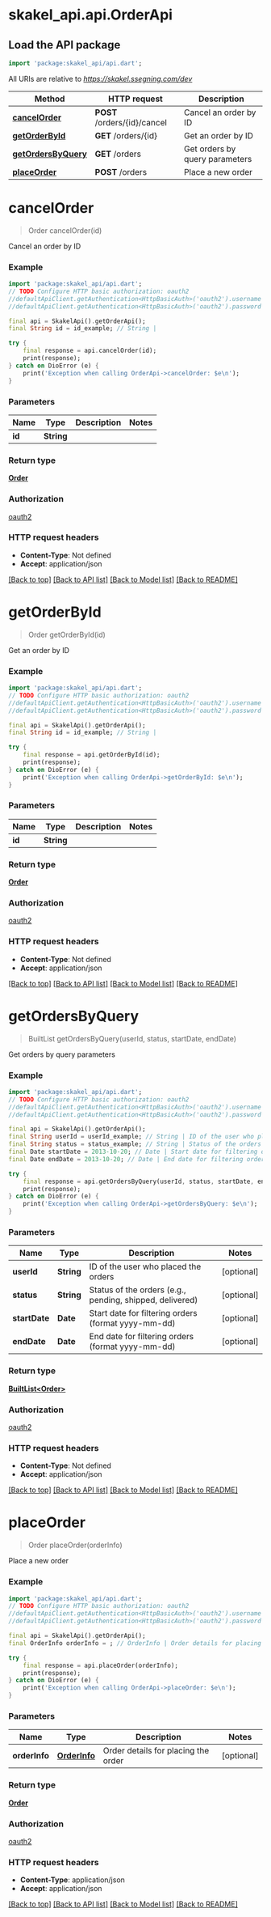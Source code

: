 # skakel_api.api.OrderApi

## Load the API package
```dart
import 'package:skakel_api/api.dart';
```

All URIs are relative to *https://skakel.ssegning.com/dev*

Method | HTTP request | Description
------------- | ------------- | -------------
[**cancelOrder**](OrderApi.md#cancelorder) | **POST** /orders/{id}/cancel | Cancel an order by ID
[**getOrderById**](OrderApi.md#getorderbyid) | **GET** /orders/{id} | Get an order by ID
[**getOrdersByQuery**](OrderApi.md#getordersbyquery) | **GET** /orders | Get orders by query parameters
[**placeOrder**](OrderApi.md#placeorder) | **POST** /orders | Place a new order


# **cancelOrder**
> Order cancelOrder(id)

Cancel an order by ID

### Example
```dart
import 'package:skakel_api/api.dart';
// TODO Configure HTTP basic authorization: oauth2
//defaultApiClient.getAuthentication<HttpBasicAuth>('oauth2').username = 'YOUR_USERNAME'
//defaultApiClient.getAuthentication<HttpBasicAuth>('oauth2').password = 'YOUR_PASSWORD';

final api = SkakelApi().getOrderApi();
final String id = id_example; // String | 

try {
    final response = api.cancelOrder(id);
    print(response);
} catch on DioError (e) {
    print('Exception when calling OrderApi->cancelOrder: $e\n');
}
```

### Parameters

Name | Type | Description  | Notes
------------- | ------------- | ------------- | -------------
 **id** | **String**|  | 

### Return type

[**Order**](Order.md)

### Authorization

[oauth2](../README.md#oauth2)

### HTTP request headers

 - **Content-Type**: Not defined
 - **Accept**: application/json

[[Back to top]](#) [[Back to API list]](../README.md#documentation-for-api-endpoints) [[Back to Model list]](../README.md#documentation-for-models) [[Back to README]](../README.md)

# **getOrderById**
> Order getOrderById(id)

Get an order by ID

### Example
```dart
import 'package:skakel_api/api.dart';
// TODO Configure HTTP basic authorization: oauth2
//defaultApiClient.getAuthentication<HttpBasicAuth>('oauth2').username = 'YOUR_USERNAME'
//defaultApiClient.getAuthentication<HttpBasicAuth>('oauth2').password = 'YOUR_PASSWORD';

final api = SkakelApi().getOrderApi();
final String id = id_example; // String | 

try {
    final response = api.getOrderById(id);
    print(response);
} catch on DioError (e) {
    print('Exception when calling OrderApi->getOrderById: $e\n');
}
```

### Parameters

Name | Type | Description  | Notes
------------- | ------------- | ------------- | -------------
 **id** | **String**|  | 

### Return type

[**Order**](Order.md)

### Authorization

[oauth2](../README.md#oauth2)

### HTTP request headers

 - **Content-Type**: Not defined
 - **Accept**: application/json

[[Back to top]](#) [[Back to API list]](../README.md#documentation-for-api-endpoints) [[Back to Model list]](../README.md#documentation-for-models) [[Back to README]](../README.md)

# **getOrdersByQuery**
> BuiltList<Order> getOrdersByQuery(userId, status, startDate, endDate)

Get orders by query parameters

### Example
```dart
import 'package:skakel_api/api.dart';
// TODO Configure HTTP basic authorization: oauth2
//defaultApiClient.getAuthentication<HttpBasicAuth>('oauth2').username = 'YOUR_USERNAME'
//defaultApiClient.getAuthentication<HttpBasicAuth>('oauth2').password = 'YOUR_PASSWORD';

final api = SkakelApi().getOrderApi();
final String userId = userId_example; // String | ID of the user who placed the orders
final String status = status_example; // String | Status of the orders (e.g., pending, shipped, delivered)
final Date startDate = 2013-10-20; // Date | Start date for filtering orders (format yyyy-mm-dd)
final Date endDate = 2013-10-20; // Date | End date for filtering orders (format yyyy-mm-dd)

try {
    final response = api.getOrdersByQuery(userId, status, startDate, endDate);
    print(response);
} catch on DioError (e) {
    print('Exception when calling OrderApi->getOrdersByQuery: $e\n');
}
```

### Parameters

Name | Type | Description  | Notes
------------- | ------------- | ------------- | -------------
 **userId** | **String**| ID of the user who placed the orders | [optional] 
 **status** | **String**| Status of the orders (e.g., pending, shipped, delivered) | [optional] 
 **startDate** | **Date**| Start date for filtering orders (format yyyy-mm-dd) | [optional] 
 **endDate** | **Date**| End date for filtering orders (format yyyy-mm-dd) | [optional] 

### Return type

[**BuiltList&lt;Order&gt;**](Order.md)

### Authorization

[oauth2](../README.md#oauth2)

### HTTP request headers

 - **Content-Type**: Not defined
 - **Accept**: application/json

[[Back to top]](#) [[Back to API list]](../README.md#documentation-for-api-endpoints) [[Back to Model list]](../README.md#documentation-for-models) [[Back to README]](../README.md)

# **placeOrder**
> Order placeOrder(orderInfo)

Place a new order

### Example
```dart
import 'package:skakel_api/api.dart';
// TODO Configure HTTP basic authorization: oauth2
//defaultApiClient.getAuthentication<HttpBasicAuth>('oauth2').username = 'YOUR_USERNAME'
//defaultApiClient.getAuthentication<HttpBasicAuth>('oauth2').password = 'YOUR_PASSWORD';

final api = SkakelApi().getOrderApi();
final OrderInfo orderInfo = ; // OrderInfo | Order details for placing the order

try {
    final response = api.placeOrder(orderInfo);
    print(response);
} catch on DioError (e) {
    print('Exception when calling OrderApi->placeOrder: $e\n');
}
```

### Parameters

Name | Type | Description  | Notes
------------- | ------------- | ------------- | -------------
 **orderInfo** | [**OrderInfo**](OrderInfo.md)| Order details for placing the order | [optional] 

### Return type

[**Order**](Order.md)

### Authorization

[oauth2](../README.md#oauth2)

### HTTP request headers

 - **Content-Type**: application/json
 - **Accept**: application/json

[[Back to top]](#) [[Back to API list]](../README.md#documentation-for-api-endpoints) [[Back to Model list]](../README.md#documentation-for-models) [[Back to README]](../README.md)

